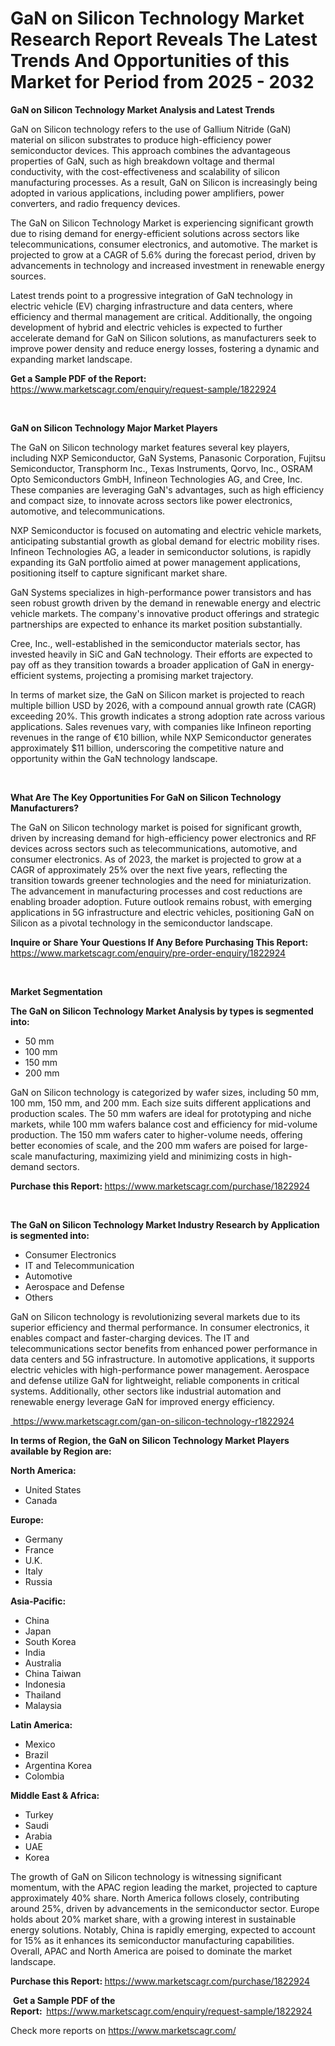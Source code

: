 <p><h1>GaN on Silicon Technology Market Research Report Reveals The Latest Trends And Opportunities of this Market for Period from 2025 - 2032</h1></p><p><strong>GaN on Silicon Technology Market Analysis and Latest Trends</strong></p>
<p><p>GaN on Silicon technology refers to the use of Gallium Nitride (GaN) material on silicon substrates to produce high-efficiency power semiconductor devices. This approach combines the advantageous properties of GaN, such as high breakdown voltage and thermal conductivity, with the cost-effectiveness and scalability of silicon manufacturing processes. As a result, GaN on Silicon is increasingly being adopted in various applications, including power amplifiers, power converters, and radio frequency devices.</p><p>The GaN on Silicon Technology Market is experiencing significant growth due to rising demand for energy-efficient solutions across sectors like telecommunications, consumer electronics, and automotive. The market is projected to grow at a CAGR of 5.6% during the forecast period, driven by advancements in technology and increased investment in renewable energy sources. </p><p>Latest trends point to a progressive integration of GaN technology in electric vehicle (EV) charging infrastructure and data centers, where efficiency and thermal management are critical. Additionally, the ongoing development of hybrid and electric vehicles is expected to further accelerate demand for GaN on Silicon solutions, as manufacturers seek to improve power density and reduce energy losses, fostering a dynamic and expanding market landscape.</p></p>
<p><strong>Get a Sample PDF of the Report:&nbsp;</strong> <a href="https://www.marketscagr.com/enquiry/request-sample/1822924?utm_campaign=1944&utm_medium=2&utm_source=Github&utm_content=ia&utm_term=10022025&utm_id=gan-on-silicon-technology">https://www.marketscagr.com/enquiry/request-sample/1822924</a></p>
<p>&nbsp;</p>
<p><strong>GaN on Silicon Technology Major Market Players</strong></p>
<p><p>The GaN on Silicon technology market features several key players, including NXP Semiconductor, GaN Systems, Panasonic Corporation, Fujitsu Semiconductor, Transphorm Inc., Texas Instruments, Qorvo, Inc., OSRAM Opto Semiconductors GmbH, Infineon Technologies AG, and Cree, Inc. These companies are leveraging GaN's advantages, such as high efficiency and compact size, to innovate across sectors like power electronics, automotive, and telecommunications.</p><p>NXP Semiconductor is focused on automating and electric vehicle markets, anticipating substantial growth as global demand for electric mobility rises. Infineon Technologies AG, a leader in semiconductor solutions, is rapidly expanding its GaN portfolio aimed at power management applications, positioning itself to capture significant market share.</p><p>GaN Systems specializes in high-performance power transistors and has seen robust growth driven by the demand in renewable energy and electric vehicle markets. The company's innovative product offerings and strategic partnerships are expected to enhance its market position substantially.</p><p>Cree, Inc., well-established in the semiconductor materials sector, has invested heavily in SiC and GaN technology. Their efforts are expected to pay off as they transition towards a broader application of GaN in energy-efficient systems, projecting a promising market trajectory.</p><p>In terms of market size, the GaN on Silicon market is projected to reach multiple billion USD by 2026, with a compound annual growth rate (CAGR) exceeding 20%. This growth indicates a strong adoption rate across various applications. Sales revenues vary, with companies like Infineon reporting revenues in the range of €10 billion, while NXP Semiconductor generates approximately $11 billion, underscoring the competitive nature and opportunity within the GaN technology landscape.</p></p>
<p>&nbsp;</p>
<p><strong>What Are The Key Opportunities For GaN on Silicon Technology Manufacturers?</strong></p>
<p><p>The GaN on Silicon technology market is poised for significant growth, driven by increasing demand for high-efficiency power electronics and RF devices across sectors such as telecommunications, automotive, and consumer electronics. As of 2023, the market is projected to grow at a CAGR of approximately 25% over the next five years, reflecting the transition towards greener technologies and the need for miniaturization. The advancement in manufacturing processes and cost reductions are enabling broader adoption. Future outlook remains robust, with emerging applications in 5G infrastructure and electric vehicles, positioning GaN on Silicon as a pivotal technology in the semiconductor landscape.</p></p>
<p><strong>Inquire or Share Your Questions If Any Before Purchasing This Report:</strong> <a href="https://www.marketscagr.com/enquiry/pre-order-enquiry/1822924?utm_campaign=1944&utm_medium=2&utm_source=Github&utm_content=ia&utm_term=10022025&utm_id=gan-on-silicon-technology">https://www.marketscagr.com/enquiry/pre-order-enquiry/1822924</a></p>
<p>&nbsp;</p>
<p><strong>Market Segmentation</strong></p>
<p><strong>The GaN on Silicon Technology Market Analysis by types is segmented into:</strong></p>
<p><ul><li>50 mm</li><li>100 mm</li><li>150 mm</li><li>200 mm</li></ul></p>
<p><p>GaN on Silicon technology is categorized by wafer sizes, including 50 mm, 100 mm, 150 mm, and 200 mm. Each size suits different applications and production scales. The 50 mm wafers are ideal for prototyping and niche markets, while 100 mm wafers balance cost and efficiency for mid-volume production. The 150 mm wafers cater to higher-volume needs, offering better economies of scale, and the 200 mm wafers are poised for large-scale manufacturing, maximizing yield and minimizing costs in high-demand sectors.</p></p>
<p><strong>Purchase this Report:&nbsp;</strong><a href="https://www.marketscagr.com/purchase/1822924?utm_campaign=1944&utm_medium=2&utm_source=Github&utm_content=ia&utm_term=10022025&utm_id=gan-on-silicon-technology">https://www.marketscagr.com/purchase/1822924</a></p>
<p>&nbsp;</p>
<p><strong>The GaN on Silicon Technology Market Industry Research by Application is segmented into:</strong></p>
<p><ul><li>Consumer Electronics</li><li>IT and Telecommunication</li><li>Automotive</li><li>Aerospace and Defense</li><li>Others</li></ul></p>
<p><p>GaN on Silicon technology is revolutionizing several markets due to its superior efficiency and thermal performance. In consumer electronics, it enables compact and faster-charging devices. The IT and telecommunications sector benefits from enhanced power performance in data centers and 5G infrastructure. In automotive applications, it supports electric vehicles with high-performance power management. Aerospace and defense utilize GaN for lightweight, reliable components in critical systems. Additionally, other sectors like industrial automation and renewable energy leverage GaN for improved energy efficiency.</p></p>
<p><a href="https://www.marketscagr.com/gan-on-silicon-technology-r1822924?utm_campaign=1944&utm_medium=2&utm_source=Github&utm_content=ia&utm_term=10022025&utm_id=gan-on-silicon-technology">&nbsp;https://www.marketscagr.com/gan-on-silicon-technology-r1822924</a></p>
<p><strong>In terms of Region, the GaN on Silicon Technology Market Players available by Region are:</strong></p>
<p>
    <p> <strong> North America: </strong>
        <ul>
            <li>United States</li>
            <li>Canada</li>
        </ul>
        </p> 
    <p> <strong> Europe: </strong>
        <ul>
            <li>Germany</li>
            <li>France</li>
            <li>U.K.</li>
            <li>Italy</li>
            <li>Russia</li>
        </ul>
        </p> 
    <p> <strong> Asia-Pacific: </strong>
        <ul>
            <li>China</li>
            <li>Japan</li>
            <li>South Korea</li>
            <li>India</li>
            <li>Australia</li>
            <li>China Taiwan</li>
            <li>Indonesia</li>
            <li>Thailand</li>
            <li>Malaysia</li>
        </ul>
        </p> 
    <p> <strong> Latin America: </strong>
        <ul>
            <li>Mexico</li>
            <li>Brazil</li>
            <li>Argentina Korea</li>
            <li>Colombia</li>
        </ul>
        </p> 
    <p> <strong> Middle East & Africa: </strong>
        <ul>
            <li>Turkey</li>
            <li>Saudi</li>
            <li>Arabia</li>
            <li>UAE</li>
            <li>Korea</li>
        </ul>
    </p>
    </p>
<p><p>The growth of GaN on Silicon technology is witnessing significant momentum, with the APAC region leading the market, projected to capture approximately 40% share. North America follows closely, contributing around 25%, driven by advancements in the semiconductor sector. Europe holds about 20% market share, with a growing interest in sustainable energy solutions. Notably, China is rapidly emerging, expected to account for 15% as it enhances its semiconductor manufacturing capabilities. Overall, APAC and North America are poised to dominate the market landscape.</p></p>
<p><strong>Purchase this Report: </strong><a href="https://www.marketscagr.com/purchase/1822924?utm_campaign=1944&utm_medium=2&utm_source=Github&utm_content=ia&utm_term=10022025&utm_id=gan-on-silicon-technology">https://www.marketscagr.com/purchase/1822924</a></p>
<p>&nbsp;<strong>Get a Sample PDF of the Report:&nbsp;&nbsp;</strong><a href="https://www.marketscagr.com/enquiry/request-sample/1822924?utm_campaign=1944&utm_medium=2&utm_source=Github&utm_content=ia&utm_term=10022025&utm_id=gan-on-silicon-technology">https://www.marketscagr.com/enquiry/request-sample/1822924</a></p>
<p><strong></strong></p>
<p>Check more reports on <a href="https://www.marketscagr.com/?utm_campaign=1944&utm_medium=2&utm_source=Github&utm_content=ia&utm_term=10022025&utm_id=gan-on-silicon-technology">https://www.marketscagr.com/</a></p>